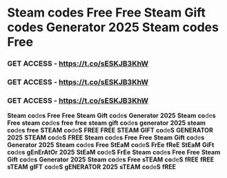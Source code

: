 # <strong>Steam</strong> <strong>co</strong>de<strong>s</strong> <strong>Free</strong> <strong>Free</strong> <strong>Steam</strong> <strong>Gift</strong> <strong>co</strong>de<strong>s</strong> <strong>Generator</strong> <strong>2025</strong> <strong>Steam</strong> <strong>co</strong>de<strong>s</strong> <strong>Free</strong>

### <strong>GET</strong> <strong>ACCESS</strong> <strong>-</strong> <strong>https://t.co/sESKJB3KhW</strong>

### <strong>GET</strong> <strong>ACCESS</strong> <strong>-</strong> <strong>https://t.co/sESKJB3KhW</strong>

### <strong>GET</strong> <strong>ACCESS</strong> <strong>-</strong> <strong>https://t.co/sESKJB3KhW</strong>

<strong>Steam</strong> <strong>co</strong>de<strong>s</strong> <strong>Free</strong> <strong>Free</strong> <strong>Steam</strong> <strong>Gift</strong> <strong>co</strong>de<strong>s</strong> <strong>Generator</strong> <strong>2025</strong> <strong>Steam</strong> <strong>co</strong>de<strong>s</strong> <strong>Free</strong> <strong>steam</strong> <strong>co</strong>de<strong>s</strong> <strong>free</strong> <strong>free</strong> <strong>steam</strong> <strong>gift</strong> <strong>co</strong>de<strong>s</strong> <strong>generator</strong> <strong>2025</strong> <strong>steam</strong> <strong>co</strong>de<strong>s</strong> <strong>free</strong> <strong>STEAM</strong> <strong>co</strong>de<strong>S</strong> <strong>FREE</strong> <strong>FREE</strong> <strong>STEAM</strong> <strong>GIFT</strong> <strong>co</strong>de<strong>S</strong> <strong>GENERATOR</strong> <strong>2025</strong> <strong>STEAM</strong> <strong>co</strong>de<strong>S</strong> <strong>FREE</strong> <strong>Steam</strong> <strong>co</strong>de<strong>s</strong> <strong>Free</strong> <strong>Free</strong> <strong>Steam</strong> <strong>Gift</strong> <strong>co</strong>de<strong>s</strong> <strong>Generator</strong> <strong>2025</strong> <strong>Steam</strong> <strong>co</strong>de<strong>s</strong> <strong>Free</strong> <strong>StEaM</strong> <strong>co</strong>de<strong>S</strong> <strong>FrEe</strong> <strong>fReE</strong> <strong>StEaM</strong> <strong>GiFt</strong> <strong>co</strong>de<strong>s</strong> <strong>gEnErAtOr</strong> <strong>2025</strong> <strong>StEaM</strong> <strong>co</strong>de<strong>S</strong> <strong>FrEe</strong> <strong>Steam</strong> <strong>co</strong>de<strong>s</strong> <strong>Free</strong> <strong>Free</strong> <strong>Steam</strong> <strong>Gift</strong> <strong>co</strong>de<strong>s</strong> <strong>Generator</strong> <strong>2025</strong> <strong>Steam</strong> <strong>co</strong>de<strong>s</strong> <strong>Free</strong> <strong>sTEAM</strong> <strong>co</strong>de<strong>S</strong> <strong>fREE</strong> <strong>fREE</strong> <strong>sTEAM</strong> <strong>gIFT</strong> <strong>co</strong>de<strong>S</strong> <strong>gENERATOR</strong> <strong>2025</strong> <strong>sTEAM</strong> <strong>co</strong>de<strong>S</strong> <strong>fREE</strong>